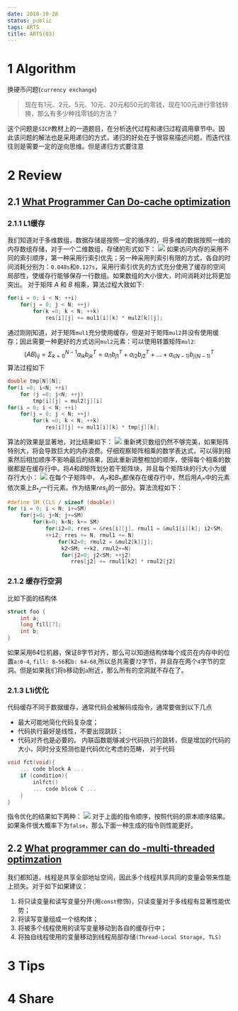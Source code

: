 ```yaml
---
date: 2018-10-28
status: public
tags: ARTS
title: ARTS(03)
---
```

# 1  Algorithm
换硬币问题(`currency exchange`)

>  现在有1元、2元、5元、10元、20元和50元的零钱，现在100元进行零钱转换，那么有多少种找零钱的方法？

这个问题是`SICP`教材上的一道题目，在分析迭代过程和递归过程调用章节中。因此该问题的解法也是采用递归的方式，递归的好处在于很容易描述问题，而迭代往往则是需要一定的逆向思维。但是递归方式要注意

# 2 Review
## 2.1 [What Programmer Can Do-cache optimization](https://lwn.net/Articles/255364/)
### 2.1.1 L1缓存
我们知道对于多维数组，数据存储是按照一定的循序的，将多维的数据按照一维的内存数组存储，对于一个二维数组，存储的形式如下：
![](./_image/2018-10-30-18-46-15.jpg)
如果访问内存的采用不同的索引顺序，第一种采用行索引优先；另一种采用列索引有限的方式，各自的时间消耗分别为：`0.048s`和`0.127s`，采用行索引优先的方式充分使用了缓存的空间局部性，使缓存行能够保存一行数组。如果数组的大小很大，时间消耗对比将更加突出。
对于矩阵 $A$ 和 $B$  相乘，算法过程大致如下:
```C
for(i = 0; i < N; ++i)
    for(j = 0; j < N; ++j)
        for(k =0; k < N; ++k)
            res[i][j] += mul1[i][k] * mul2[k][j];
```
通过刚刚知道，对于矩阵`mul1`充分使用缓存，但是对于矩阵`mul2`并没有使用缓存；因此需要一种更好的方式访问`mul2`元素：可以使用转置矩阵`mul2`:
$$
(AB)_{ij}=\Sigma_{k=0}^{N-1}a_{ik}b_{jk}^T = a_{i1}b_{j1}^T+a_{i2}b_{j2}^T + \ldots + a_{i(N-1)}b_{j(N-1)}^T
$$
算法过程如下
```C
double tmp[N][N];
for(i =0; i<N; ++i)
    for (j =0; j<N; ++j)
        tmp[i][j] = mul2[j][i]
for(i = 0; i < N; ++i)
    for(j = 0; j < N; ++j)
        for(k =0; k < N; ++k)
            res[i][j] += mul1[i][k] * tmp[j][k];
```
算法的效果是显著地，对比结果如下：
![](./_image/2018-10-30-19-04-21.jpg)
重新拷贝数组仍然不够完美，如果矩阵特别大，将会导致巨大的内存浪费。仔细观察矩阵相乘的数学表达式，可以得到相乘然后相加顺序不影响最后的结果，因此重新调整相加的顺序，使得每个相乘的数据都是在缓存行中。将$A$和$B$矩阵划分若干矩阵块，并且每个矩阵块的行大小为缓存行大小：
![](./_image/2018-10-30-20-20-17.jpg)
在每个子矩阵中， $A_{i*}$和$B_{*j}$都保存在缓存行中，然后用$A_{i*}$中的元素依次乘上$B_{*.j}$一行元素。作为结果$res_{ij}$的一部分。算法流程如下：
```C
#define SM (CLS / sizeof (double))
for (i = 0; i < N; i+=SM)
    for(j=0; j<N; j+=SM)
        for(k=0; k<N; k+= SM)
            for(i2=0, rres = &res[i][j], rmul1 = &mul1[i][k]; i2<SM;
            ++i2; rres += N, rmul1 += N)
                for(k2=0; rmul2 = &mul2[k][j];
                 k2<SM; ++k2, rmul2+=N)
                 for(j2=0; j2<SM; ++j2)
                    rres[j2] += rmul1[k2] * rmul2[j2]
```
### 2.1.2 缓存行空洞
比如下面的结构体
```C
struct foo {
    int a;
    long fill[7];
    int b;
}
```
如果采用64位机器，保证8字节对齐，那么可以知道结构体每个成员在内存中的位置`a:0-4`, `fill: 8-56`和`b: 64-68`,所以总共需要`72`字节，并且存在两个`4`字节的空洞。但是如果我们将`b`移动到`a`附近，那么所有的空洞就不存在了。
### 2.1.3 L1i优化
代码缓存不同于数据缓存，通常代码会被解码成指令，通常要做到以下几点
- 最大可能地简化代码复杂度；
- 代码执行最好是线性，不要出现跳跃；
- 代码对齐也是必要的。
内联函数能够减少代码执行的跳转，但是增加的代码的大小，同时分支预测也是代码优化考虑的范畴， 对于代码
```C
void fct(void){
    ... code block A ...
    if (condition){
        inlfct()
        ... code blcok C ...
    }
}
```
指令优化的结果如下两种：
![](./_image/2018-10-30-22-24-59.jpg)
对于上面的指令顺序，按照代码的原本顺序结果。如果条件很大概率下为`false`，那么下面一种生成的指令则性能更好。
## 2.2 [What programmer can do -multi-threaded optimzation](http://lwn.net/Articles/256433/)
我们都知道，线程是共享全部地址空间，因此多个线程共享共同的变量会带来性能上损失。对于如下如果建议：
1. 将只读变量和读写变量分开(用`const`修饰)，只读变量对于多线程有显著性能优势；
2. 将读写变量组成一个结构体；
3. 将被多个线程使用的读写变量移动到各自的缓存行中；
4. 将独自线程使用的变量移动到线程局部存储`(Thread-Local Storage, TLS)`

# 3 Tips
# 4 Share